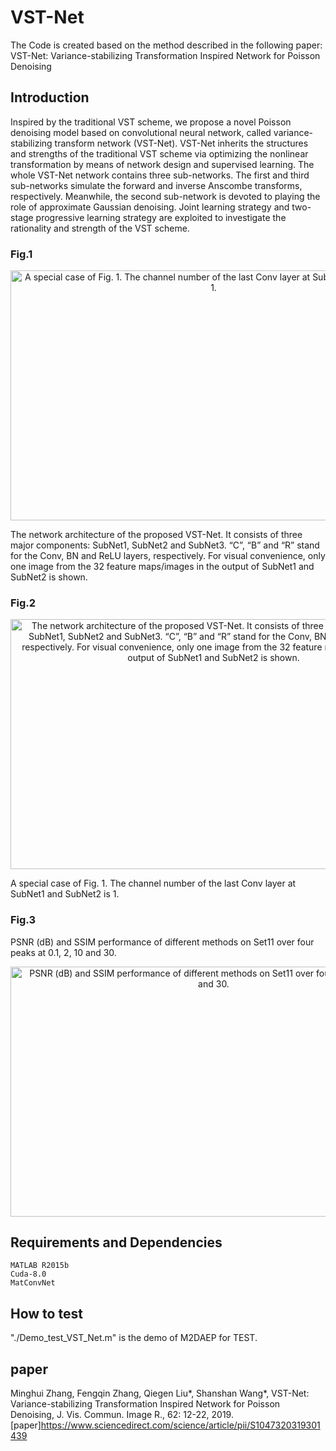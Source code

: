 # VST-Net
The Code is created based on the method described in the following paper:
VST-Net: Variance-stabilizing Transformation Inspired Network for Poisson Denoising 

## Introduction 
Inspired by the traditional VST scheme, we propose a novel Poisson denoising model based on convolutional neural network, called variance-stabilizing transform network (VST-Net). VST-Net inherits the structures and strengths of the traditional VST scheme via optimizing the nonlinear transformation by means of network design and supervised learning. The whole VST-Net network contains three sub-networks. The first and third sub-networks simulate the forward and inverse Anscombe transforms, respectively. Meanwhile, the second sub-network is devoted to playing the role of approximate Gaussian denoising. Joint learning strategy and two-stage progressive learning strategy are exploited to investigate the rationality and strength of the VST scheme. 

### Fig.1
<div align=center><img src="https://github.com/yqx7150/VST-Net/blob/master/fig/fig1.png" width="650" height="400" alt="A special case of Fig. 1. The channel number of the last Conv layer at SubNet1 and SubNet2 is 1."/></div>
 
The network architecture of the proposed VST-Net. It consists of three major components: SubNet1, SubNet2 and SubNet3. “C”, “B” and “R” stand for the Conv, BN and ReLU layers, respectively. For visual convenience, only one image from the 32 feature maps/images in the output of SubNet1 and SubNet2 is shown.
### Fig.2
<div align=center><img src="https://github.com/yqx7150/VST-Net/blob/master/fig/fig2.png" width="650" height="400" alt="The network architecture of the proposed VST-Net. It consists of three major components: SubNet1, SubNet2 and SubNet3. “C”, “B” and “R” stand for the Conv, BN and ReLU layers, respectively. For visual convenience, only one image from the 32 feature maps/images in the output of SubNet1 and SubNet2 is shown."/></div>

A special case of Fig. 1. The channel number of the last Conv layer at SubNet1 and SubNet2 is 1.
### Fig.3
PSNR (dB) and SSIM performance of different methods on Set11 over four peaks at 0.1, 2, 10 and 30.
<div align=center><img src="https://github.com/yqx7150/VST-Net/blob/master/fig/fig3.png" width="650" height="400" alt="PSNR (dB) and SSIM performance of different methods on Set11 over four peaks at 0.1, 2, 10 and 30."/></div>

## Requirements and Dependencies
    MATLAB R2015b
    Cuda-8.0
    MatConvNet

## How to test
"./Demo_test_VST_Net.m" is the demo of M2DAEP for TEST.

## paper
Minghui Zhang, Fengqin Zhang, Qiegen Liu*, Shanshan Wang*, VST-Net: Variance-stabilizing Transformation Inspired Network for Poisson Denoising, J. Vis. Commun. Image R., 62: 12-22, 2019. 
[paper]https://www.sciencedirect.com/science/article/pii/S1047320319301439
